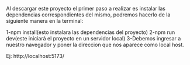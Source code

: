 Al descargar este proyecto el primer paso a realizar es instalar las dependencias correspondientes del mismo, podremos hacerlo de la siguiente manera en la terminal:

1-npm install(esto instalara las dependencias del proyecto)
2-npm run dev(este iniciará el proyecto en un servidor local)
3-Debemos ingresar a nuestro navegador y poner la direccion que nos aparece como local host. 

Ej: http://localhost:5173/
